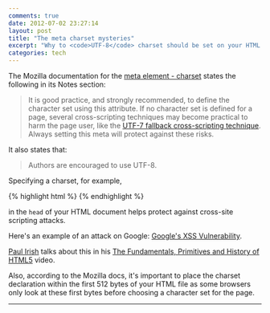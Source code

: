 ```yaml
---
comments: true
date: 2012-07-02 23:27:14
layout: post
title: "The meta charset mysteries"
excerpt: "Why to <code>UTF-8</code> charset should be set on your HTML pages?"
categories: tech
---
```


The Mozilla documentation for the [meta element - charset](https://developer.mozilla.org/en/HTML/Element/meta#attr-charset) states the following in its Notes section:

> It is good practice, and strongly recommended, to define the character set using this attribute. If no character set is defined for a page, several cross-scripting techniques may become practical to harm the page user, like the [UTF-7 fallback cross-scripting technique](http://code.google.com/p/doctype/wiki/ArticleUtf7). Always setting this meta will protect against these risks.

It also states that:

> Authors are encouraged to use UTF-8.

Specifying a charset, for example,

{% highlight html %}
    <meta charset="utf-8">
{% endhighlight %}

in the <code>head</code> of your HTML document helps protect against cross-site scripting attacks.

Here's an example of an attack on Google: [Google's XSS Vulnerability](http://shiflett.org/blog/2005/dec/googles-xss-vulnerability).

[Paul Irish](http://paulirish.com) talks about this in his [The Fundamentals, Primitives and History of HTML5](http://paulirish.com/2011/primitives-html5-video) video.

Also, according to the Mozilla docs, it's important to place the charset declaration within the first 512 bytes of your HTML file as some browsers only look at these first bytes before choosing a character set for the page.

---
